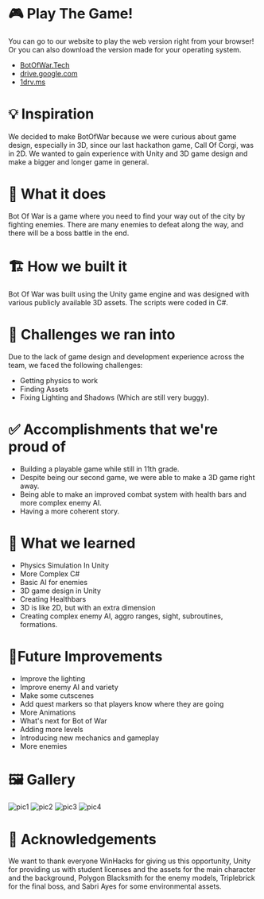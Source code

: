 # 🎮 Play The Game!
You can go to our website to play the web version right from your browser! Or you can also download the version made for your operating system.
 * [BotOfWar.Tech](https://botofwar.tech/)
 * [drive.google.com](https://drive.google.com/drive/folders/1tf3IK_V6r5JLuNLj45SCe84oFH-6fdAT?usp=sharing)
 *  [1drv.ms](https://1drv.ms/u/s!Aj3-KSMeD-RPi7QsDPo-VZt5Vnaqag?e=DBDDRR)

# 💡 Inspiration
We decided to make BotOfWar because we were curious about game design, especially in 3D, since our last hackathon game, Call Of Corgi, was in 2D. We wanted to gain experience with Unity and 3D game design and make a bigger and longer game in general.

# 🔎 What it does
Bot Of War is a game where you need to find your way out of the city by fighting enemies. There are many enemies to defeat along the way, and there will be a boss battle in the end.

# 🏗️ How we built it
Bot Of War was built using the Unity game engine and was designed with various publicly available 3D assets. The scripts were coded in C#.

# 🛑 Challenges we ran into
Due to the lack of game design and development experience across the team, we faced the following challenges:

* Getting physics to work
* Finding Assets
* Fixing Lighting and Shadows (Which are still very buggy).

# ✅ Accomplishments that we're proud of
* Building a playable game while still in 11th grade.
* Despite being our second game, we were able to make a 3D game right away.
* Being able to make an improved combat system with health bars and more complex enemy AI.
* Having a more coherent story.

# 📖 What we learned
* Physics Simulation In Unity
* More Complex C#
* Basic AI for enemies
* 3D game design in Unity
* Creating Healthbars
* 3D is like 2D, but with an extra dimension
* Creating complex enemy AI, aggro ranges, sight, subroutines, formations.

# 💭Future Improvements
* Improve the lighting
* Improve enemy AI and variety
* Make some cutscenes
* Add quest markers so that players know where they are going
* More Animations
* What's next for Bot of War
* Adding more levels
* Introducing new mechanics and gameplay
* More enemies

# 🖼️ Gallery
![pic1](https://user-images.githubusercontent.com/47152801/117353416-1668a080-ae7e-11eb-927f-f77a7d80b8aa.jpg)
![pic2](https://user-images.githubusercontent.com/47152801/117353441-1d8fae80-ae7e-11eb-9128-5b6289c90d4a.jpg)
![pic3](https://user-images.githubusercontent.com/47152801/117353448-1ff20880-ae7e-11eb-8fc2-9cd93f66e6b5.jpg)
![pic4](https://user-images.githubusercontent.com/47152801/117353411-14064680-ae7e-11eb-9382-318878f25d6c.jpg)

# 🙇 Acknowledgements
We want to thank everyone WinHacks for giving us this opportunity, Unity for providing us with student licenses and the assets for the main character and the background, Polygon Blacksmith for the enemy models, Triplebrick for the final boss, and Sabri Ayes for some environmental assets.
